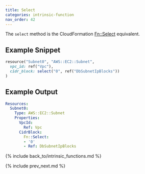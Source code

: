 ```yaml
---
title: Select
categories: intrinsic-function
nav_order: 42
---
```


The `select` method is the CloudFormation [Fn::Select](https://docs.aws.amazon.com/AWSCloudFormation/latest/UserGuide/intrinsic-function-reference-select.html) equivalent.

## Example Snippet

```ruby
resource("Subnet0", "AWS::EC2::Subnet",
  vpc_id: ref("Vpc"),
  cidr_block: select("0", ref("DbSubnetIpBlocks"))
)
```

## Example Output

```yaml
Resources:
  Subnet0:
    Type: AWS::EC2::Subnet
    Properties:
      VpcId:
        Ref: Vpc
      CidrBlock:
        Fn::Select:
        - '0'
        - Ref: DbSubnetIpBlocks
```

{% include back_to/intrinsic_functions.md %}

{% include prev_next.md %}
